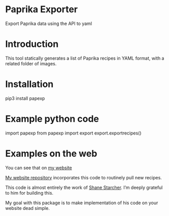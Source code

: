 # Paprika Exporter

Export Paprika data using the API to yaml

# Introduction

This tool statically generates a list of Paprika recipes in YAML format, with a related folder of images. 

# Installation

pip3 install papexp

# Example python code

import papexp
from papexp import export
export.exportrecipes()

# Examples on the web

You can see that on [my website][1]

[My website repository][2] incorporates this code to routinely pull new recipes. 

This code is almost entirely the work of [Shane Starcher][3]. I’m deeply grateful to him for building this.

My goal with this package is to make implementation of his code on your website dead simple.

[1]:	https://chrisfnicholson.com/recipes.html
[2]:	http://www.github.com/datapolitical/chrisfnicholson.github.io
[3]:	https://github.com/sstarcher/paprika-exporter

